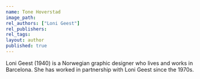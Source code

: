 ```yaml
---
name: Tone Hoverstad
image_path:
rel_authors: ["Loni Geest"]
rel_publishers:
rel_tags:
layout: author
published: true
---
```


Loni Geest (1940) is a Norwegian graphic designer who lives and works in Barcelona. She has worked in partnership with Loni Geest since the 1970s.
